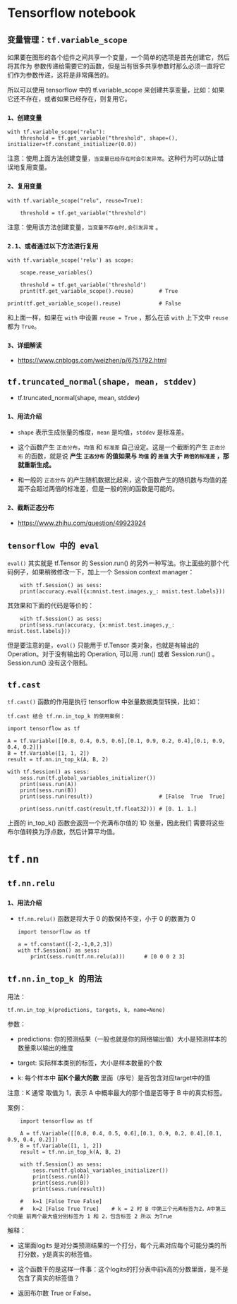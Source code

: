 # Tensorflow notebook

## `变量管理：tf.variable_scope`

如果要在图形的各个组件之间共享一个变量，一个简单的选项是首先创建它，然后将其作为 参数传递给需要它的函数，但是当有很多共享参数时那么必须一直将它们作为参数传递，这将是非常痛苦的。

所以可以使用 tensorflow 中的 tf.variable_scope 来创建共享变量，比如：如果它还不存在，或者如果已经存在，则复用它。

### `1、创建变量`

    with tf.variable_scope("relu"):				
        threshold = tf.get_variable("threshold", shape=(),																																initializer=tf.constant_initializer(0.0))

注意：使用上面方法创建变量，`当变量已经存在时会引发异常`。这种行为可以防止错误地复用变量。

### `2、复用变量`

    with tf.variable_scope("relu", reuse=True):				

        threshold =	tf.get_variable("threshold")

注意：使用该方法创建变量，`当变量不存在时,会引发异常` 。

### `2.1、或者通过以下方法进行复用`

    with tf.variable_scope('relu') as scope:

        scope.reuse_variables()

        threshold = tf.get_variable('threshold') 
        print(tf.get_variable_scope().reuse)        # True

    print(tf.get_variable_scope().reuse)            # False

和上面一样，如果在 `with` 中设置 `reuse = True` ，那么在该 `with` 上下文中 `reuse` 都为 `True`。



### `3、详细解读`

* https://www.cnblogs.com/weizhen/p/6751792.html


## `tf.truncated_normal(shape, mean, stddev)`


*   tf.truncated_normal(shape, mean, stddev) 

### `1、用法介绍`

*   `shape` 表示生成张量的维度，`mean` 是均值，`stddev` 是标准差。

*   这个函数产生 `正态分布`，`均值` 和 `标准差` 自己设定。这是一个截断的产生 `正态分布` 的函数，就是说 __产生 `正态分布` 的值如果与 `均值` 的 `差值` 大于 `两倍的标准差` ，那就重新生成。__

*   和一般的 `正态分布` 的产生随机数据比起来，这个函数产生的随机数与均值的差距不会超过两倍的标准差，但是一般的别的函数是可能的。


### `2、截断正态分布`

* https://www.zhihu.com/question/49923924

## `tensorflow 中的 eval`

`eval()` 其实就是 tf.Tensor 的 Session.run() 的另外一种写法。你上面些的那个代码例子，如果稍微修改一下，加上一个 Session context manager：

        with tf.Session() as sess:
        print(accuracy.eval({x:mnist.test.images,y_: mnist.test.labels}))

其效果和下面的代码是等价的：

        with tf.Session() as sess:
        print(sess.run(accuracy, {x:mnist.test.images,y_: mnist.test.labels}))

但是要注意的是，`eval()` 只能用于 tf.Tensor 类对象，也就是有输出的 Operation。对于没有输出的 Operation, 可以用 .run() 或者 Session.run() 。Session.run() 没有这个限制。


## `tf.cast`

`tf.cast()` 函数的作用是执行 tensorflow 中张量数据类型转换，比如：


`tf.cast 结合 tf.nn.in_top_k 的使用案例：`

    import tensorflow as tf
        
    A = tf.Variable([[0.8, 0.4, 0.5, 0.6],[0.1, 0.9, 0.2, 0.4],[0.1, 0.9, 0.4, 0.2]])
    B = tf.Variable([1, 1, 2])
    result = tf.nn.in_top_k(A, B, 2)

    with tf.Session() as sess:
        sess.run(tf.global_variables_initializer())
        print(sess.run(A))
        print(sess.run(B))
        print(sess.run(result))                     # [False  True  True]

        print(sess.run(tf.cast(result,tf.float32))) # [0. 1. 1.]

上面的 in_top_k() 函数会返回一个充满布尔值的 1D 张量，因此我们 需要将这些布尔值转换为浮点数，然后计算平均值。




# `tf.nn`

## `tf.nn.relu`

### `1、用法介绍`

*   `tf.nn.relu()` 函数是将大于 0 的数保持不变，小于 0 的数置为 0

        import tensorflow as tf
        
        a = tf.constant([-2,-1,0,2,3])
        with tf.Session() as sess:
            print(sess.run(tf.nn.relu(a)))      # [0 0 0 2 3]


## `tf.nn.in_top_k 的用法`

用法：

    tf.nn.in_top_k(predictions, targets, k, name=None)

参数：

* predictions: 你的预测结果（一般也就是你的网络输出值）大小是预测样本的数量乘以输出的维度

* target:      实际样本类别的标签，大小是样本数量的个数

* k:           每个样本中 __前K个最大的数__ 里面（序号）是否包含对应target中的值


注意：K 通常 取值为 1，表示 A 中概率最大的那个值是否等于 B 中的真实标签。

案例：

        import tensorflow as tf

        A = tf.Variable([[0.8, 0.4, 0.5, 0.6],[0.1, 0.9, 0.2, 0.4],[0.1, 0.9, 0.4, 0.2]])
        B = tf.Variable([1, 1, 2])
        result = tf.nn.in_top_k(A, B, 2)

        with tf.Session() as sess:
            sess.run(tf.global_variables_initializer())
            print(sess.run(A))
            print(sess.run(B))
            print(sess.run(result))

        #   k=1 [False True False]
        #   k=2 [False True True]    # k = 2 时 B 中第三个元素标签为2，A中第三个向量 前两个最大值分别标签为 1 和 2，包含标签 2 所以 为True

解释：

* 这里面logits 是对分类预测结果的一个打分，每个元素对应每个可能分类的所打分数，y是真实的标签值。

* 这个函数干的是这样一件事：这个logits的打分表中前k高的分数里面，是不是包含了真实的标签值？

* 返回布尔数 True or False。













